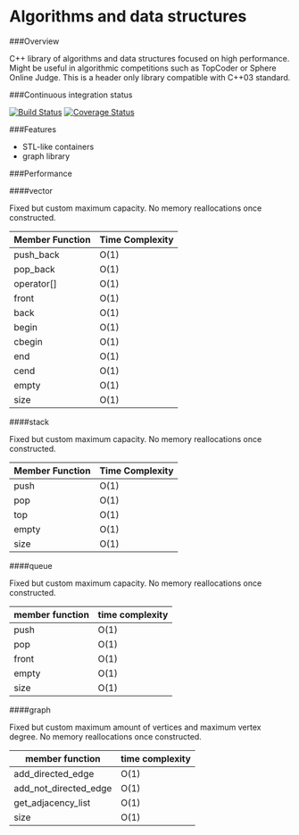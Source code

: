 # Algorithms and data structures

###Overview

C++ library of algorithms and data structures focused on high performance. Might be useful in algorithmic competitions such as TopCoder or Sphere Online Judge. This is a header only library compatible with C++03 standard.

###Continuous integration status

[![Build Status](https://travis-ci.org/pawel-kieliszczyk/algorithms.svg)](https://travis-ci.org/pawel-kieliszczyk/algorithms)
[![Coverage Status](https://img.shields.io/coveralls/pawel-kieliszczyk/algorithms.svg)](https://coveralls.io/r/pawel-kieliszczyk/algorithms?branch=master)

###Features

 + STL-like containers
 + graph library

###Performance

####vector

Fixed but custom maximum capacity. No memory reallocations once constructed.

| Member Function | Time Complexity |
|-----------------|-----------------|
| push_back       | O(1)            |
| pop_back        | O(1)            |
| operator[]      | O(1)            |
| front           | O(1)            |
| back            | O(1)            |
| begin           | O(1)            |
| cbegin          | O(1)            |
| end             | O(1)            |
| cend            | O(1)            |
| empty           | O(1)            |
| size            | O(1)            |

####stack

Fixed but custom maximum capacity. No memory reallocations once constructed.

| Member Function | Time Complexity |
| ----------------| ----------------|
| push            | O(1)            |
| pop             | O(1)            |
| top             | O(1)            |
| empty           | O(1)            |
| size            | O(1)            |

####queue

Fixed but custom maximum capacity. No memory reallocations once constructed.

 | member function | time complexity |
 |-----------------|-----------------|
 | push            | O(1)            |
 | pop             | O(1)            |
 | front           | O(1)            |
 | empty           | O(1)            |
 | size            | O(1)            |

####graph

Fixed but custom maximum amount of vertices and maximum vertex degree. No memory reallocations once constructed.

 | member function       | time complexity |
 |-----------------------|-----------------|
 | add_directed_edge     | O(1)            |
 | add_not_directed_edge | O(1)            |
 | get_adjacency_list    | O(1)            |
 | size                  | O(1)            |
